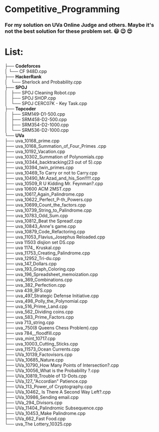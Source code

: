 # Competitive_Programming

### For my solution on UVa Online Judge and others. Maybe it's not the best solution for these problem set. :smiley: :wink: :heart_eyes:

# List:
├── **Codeforces**<br>
│   └── CF 948D.cpp<br>
├── **HackerRank**<br>
│   └── Sherlock and Probability.cpp<br>
├── **SPOJ**<br>
│   ├── SPOJ Cleaning Robot.cpp<br>
│   ├── SPOJ SHOP.cpp<br>
│   └── SPOJ CERC07K - Key Task.cpp<br>
├── **Topcoder**<br/>
│   ├── SRM149-D1-500.cpp<br>
│   ├── SRM458-D2-500.cpp<br>
│   ├── SRM354-D2-1000.cpp<br>
│   └── SRM536-D2-1000.cpp<br>
└── **UVa**<br>
    ├── uva_10168_prime.cpp<br>
    ├── uva_10168_Summation_of_Four_Primes .cpp<br>
    ├── uva_10192_Vacation.cpp<br>
    ├── uva_10302_Summation of Polynomials.cpp<br>
    ├── uva_10344_backtracking(23 out of 5).cpp<br>
    ├── uva_10394_twin_primes.cpp<br>
    ├── uva_10469_To Carry or not to Carry.cpp<br>
    ├── uva_10490_Mr.Azad_and_his_Son!!!!!.cpp<br>
    ├── uva_10509_R U Kidding Mr. Feynman?.cpp<br>
    ├── uva 10600 ACM 2MST.cpp<br>
    ├── uva_10617_Again_Palindrome.cpp<br>
    ├── uva_10622_Perfect_P-th_Powers.cpp<br>
    ├── uva_10699_Count_the_factors.cpp<br/>
    ├── uva_10739_String_to_Palindrome.cpp<br>
    ├── uva_10783_Odd_Sum.cpp<br>
    ├── uva_10812_Beat the Spread!.cpp<br>
    ├── uva_10843_Anne's game.cpp<br>
    ├── uva_10879_Code_Refactoring.cpp<br>
    ├── uva_11053_Flavius_Josephus Reloaded.cpp<br>
    ├── uva 11503 disjion set DS.cpp<br>
    ├── uva 1174_ Kruskal.cpp<br>
    ├── uva_11753_Creating_Palindrome.cpp<br>
    ├── uva_12952_Tri-du.cpp<br>
    ├── uva_147_Dollars.cpp<br>
    ├── uva_193_Graph_Coloring.cpp<br>
    ├── uva_196_Spreadsheet_memoization.cpp<br>
    ├── uva_369_Combinations.cpp<br>
    ├── uva_382_Perfection.cpp<br>
    ├── uva 439_BFS.cpp<br>
    ├── uva_497_Strategic Defense Initiative.cpp<br>
    ├── uva_498_Polly_the_Polynomial.cpp<br>
    ├── uva_516_Prime_Land.cpp<br>
    ├── uva_562_Dividing coins.cpp<br>
    ├── uva_583_Prime_Factors.cpp<br>
    ├── uva 713_string.cpp<br>
    ├── uva_750(8 Queens Chess Problem).cpp<br>
    ├── uva 784__floodfill.cpp<br>
    ├── uva_mint_10717.cpp<br>
    ├── uva_10003_Cutting_Sticks.cpp<br>
    ├── uva_11573_Ocean Currents.cpp<br>
    ├── UVa_10139_Factovisors.cpp<br/>
    ├── UVa_10685_Nature.cpp<br/>
    ├── UVa_10790_How Many Points of Intersection?.cpp<br/>
    ├── UVa_10056_What is the Probability ?.cpp<br/>
    ├── UVa_10819_Trouble of 13-Dots.cpp<br/>
    ├── UVa_127_"Accordian" Patience.cpp<br/>
    ├── UVa_113_Power_of Cryptography.cpp<br/>
    ├── UVa_10462_ Is There A Second Way Left?.cpp<br/>
    ├── UVa_10986_Sending email.cpp<br/>
    ├── UVa_294_Divisors.cpp<br>
    ├── UVa_11404_Palindromic Subsequence.cpp<br>
    ├── UVa_10453_Make Palindrome.cpp<br>
    ├── UVa_662_Fast Food.cpp<br>
    └── uva_The Lottery_10325.cpp<br>
